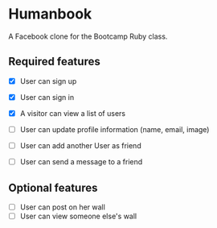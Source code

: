 # Humanbook

A Facebook clone for the Bootcamp Ruby class.


## Required features

- [x] User can sign up
- [X] User can sign in
- [x] A visitor can view a list of users
- [ ] User can update profile information (name, email, image)
- [ ] User can add another User as friend
- [ ] User can send a message to a friend


## Optional features

- [ ] User can post on her wall
- [ ] User can view someone else's wall
